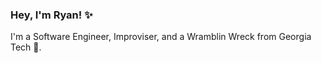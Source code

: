 ### Hey, I'm Ryan! ✨

<!--
**rcooper47/rcooper47** is a  _special_ ✨ repository because its `README.md` (this file) appears on your GitHub profile.
-->
I'm a Software Engineer, Improviser, and a Wramblin Wreck from Georgia Tech 🐝.
<!--
- 🔭 I’m focusing on building a review app using SwiftUI.
- 🤔 When my head hurts from that I work on:
  - [Video Games](raevenhart.neocities.org)
- 📘 I'm reading [Web API Design: The Missing Link](https://github.com/rcooper47/my-brain/blob/main/2023/August/Books/Web-API-Design.md).
-->
<!--
- 🔭 I’m working on a sports blog (mostly for rants with numbers), and a personal website.
- 🌱 I’m currently learning about machine learning.
- 👯 I’m looking to collaborate on literally anything ever.
- 🤔 I’m looking for help with building a smart mirror with my friends.
- 📫 How to reach me: [email](mailto:3rcooper8@gmail.com). Happy to chat and/or collaborate on a project!
- ⚡ Fun fact: I won a 12 hour read-a-thon my senior year of high school.

<!---
- 👩‍💻 I am interested in the intersection between technology and human health. That being said, I also care a lot about education, music, and sports!
- 📈 I love using data to tell stories, make better decisions, model complex systems, analyze behavior, and solve problems.
- 🔜 In Spring 2021, I will be co-teaching a course called Data Science for Biotech in the Tufts Experimental College.
- ⚡ Fun fact: I memorized 314 digits of pi in 6th grade... and still remember them... because I am a huge nerd. 🤓 


<!-- ![](https://komarev.com/ghpvc/?username=sejaldua&color=A4CEE5)
<!-- 💬 Ask me about ...-->



